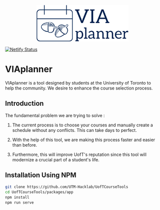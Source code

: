 <p align="center">
  <a href="https://docs.viaplanner.ca/" target="_blank">
    <img alt="VIAplanner" width="300" src="./logo-with-text.png">
  </a>
</p>

[![Netlify Status](https://api.netlify.com/api/v1/badges/84bc999c-5549-415d-8d1e-f8c03324c2e4/deploy-status)](https://app.netlify.com/sites/viaplanner/deploys)

# VIAplanner

VIAplanner is a tool designed by students at the University of Toronto to help the community. We desire to enhance the course selection process.

## Introduction

The fundamental problem we are trying to solve :
1. The current process is to choose your courses and manually create a schedule without any conflicts. This can take days to perfect.

2. With the help of this tool, we are making this process faster and easier than before.

3. Furthermore, this will improve UofT's reputation since this tool will modernize a crucial part of a student's life.

## Installation Using NPM

```sh
git clone https://github.com/UTM-Hacklab/UofTCourseTools
cd UofTCourseTools/packages/app
npm install
npm run serve
```
